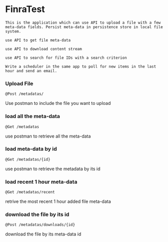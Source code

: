 # FinraTest
```
This is the application which can use API to upload a file with a few meta-data fields. Persist meta-data in persistence store in local file system.
```
```
use API to get file meta-data
```
```
use API to download content stream 
```
```
use API to search for file IDs with a search criterion 
```
```
Write a scheduler in the same app to poll for new items in the last hour and send an email.
```

### Upload File
```
@Post /metadatas/
```
Use postman to include the file you want to upload

### load all the meta-data
```
@Get /metadatas
```
use postman to retrieve all the meta-data

### load meta-data by id
```
@Get /metadatas/{id}
```
use postman to retrieve the metadata by its id

### load recent 1 hour meta-data
```
@Get /metadatas/recent
```
retrive the most recent 1 hour added file meta-data

### download the file by its id
```
@Post /metadatas/downloads/{id}
```
download the file by its meta-data id

